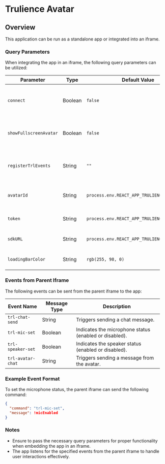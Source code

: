 # Trulience Avatar

## Overview

This application can be run as a standalone app or integrated into an iframe.

### Query Parameters

When integrating the app in an iframe, the following query parameters can be utilized:

| Parameter                 | Type     | Default Value                                | Description                                                              |
|---------------------------|----------|----------------------------------------------|--------------------------------------------------------------------------|
| `connect`                 | Boolean  | `false`                                      | If set to true, the client will connect automatically when visiting.     |
| `showFullscreenAvatar`    | Boolean  | `false`                                      | If set to true, the avatar wil be display in fullscreen mode.            |
| `registerTrlEvents`       | String   | `""`                                         | List of events that should be notified to iframe's parent.               |
| `avatarId`                | String   | `process.env.REACT_APP_TRULIENCE_AVATAR_ID`  | The ID of the avatar to be used in the app.                              |
| `token`                   | String   | `process.env.REACT_APP_TRULIENCE_TOKEN`      | The token used for authentication.                                       |
| `sdkURL`                  | String   | `process.env.REACT_APP_TRULIENCE_SDK_URL`    | The URL of the SDK to be used.                                           |
| `loadingBarColor`         | String   | `rgb(255, 98, 0)`                            | The color of the loading bar.                                            |


### Events from Parent Iframe

The following events can be sent from the parent iframe to the app:

| Event Name               | Message Type     | Description                                                  |
|--------------------------|------------------|--------------------------------------------------------------|
| `trl-chat-send`          | String           | Triggers sending a chat message.                             |
| `trl-mic-set`            | Boolean          | Indicates the microphone status (enabled or disabled).       |
| `trl-speaker-set`        | Boolean          | Indicates the speaker status (enabled or disabled).          |
| `trl-avatar-chat`        | String           | Triggers sending a message from the avatar.                  |

### Example Event Format

To set the microphone status, the parent iframe can send the following command:

```json
{
  "command": "trl-mic-set",
  "message": !micEnabled
}
```

### Notes

- Ensure to pass the necessary query parameters for proper functionality when embedding the app in an iframe.
- The app listens for the specified events from the parent iframe to handle user interactions effectively.
